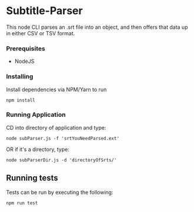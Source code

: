 # Subtitle-Parser

This node CLI parses an .srt file into an object, and then offers that data up in either CSV or TSV format.

### Prerequisites

- NodeJS

### Installing

Install dependencies via NPM/Yarn to run

```
npm install
```

### Running Application

CD into directory of application and type:

```
node subParser.js -f 'srtYouNeedParsed.ext'
```

OR if it's a directory, type:

```
node subParserDir.js -d 'directoryOfSrts/'
```

## Running tests

Tests can be run by executing the following:

```
npm run test
```

